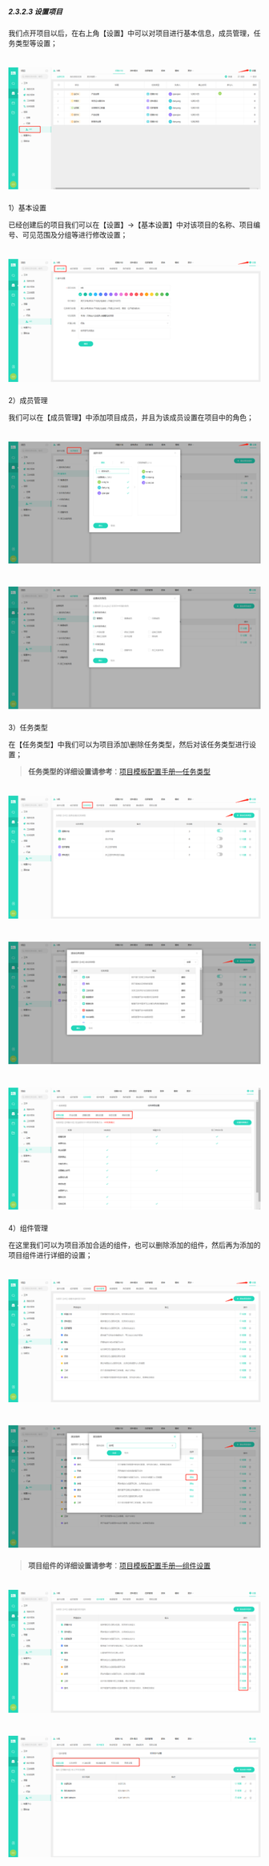 ##### 2.3.2.3 设置项目

我们点开项目以后，在右上角【设置】中可以对项目进行基本信息，成员管理，任务类型等设置；

# ![](/assets/08-设置项目-设置1.png)

1）基本设置

已经创建后的项目我们可以在【设置】→【基本设置】中对该项目的名称、项目编号、可见范围及分组等进行修改设置；

# ![](/assets/08-设置项目-设置-基本设置1.png)


2）成员管理

我们可以在【成员管理】中添加项目成员，并且为该成员设置在项目中的角色；

# ![](/assets/08-设置项目-设置-成员管理1.png)

# ![](/assets/08-设置项目-设置-成员管理2.png)

3）任务类型

在【任务类型】中我们可以为项目添加\删除任务类型，然后对该任务类型进行设置；

> **任务类型的详细设置请参考**：[项目模板配置手册—任务类型](/guan-li-yuan-shou-ce/xiang-mu-mo-ban-pei-zhi-shou-ce/pei-zhi-shi-li-yan-shi/ren-wu-lei-xing.md)

# ![](/assets/08-设置项目-设置-任务类型1.png)

# ![](/assets/08-设置项目-设置-任务类型2.png)

# ![](/assets/08-设置项目-设置-任务类型-配置.png)

4）组件管理

在这里我们可以为项目添加合适的组件，也可以删除添加的组件，然后再为添加的项目组件进行详细的设置；

# ![](/assets/08-设置项目-设置-组件管理1.png)

# ![](/assets/08-设置项目-设置-组件管理3.png)

> **项目组件的详细设置请参考**：[项目模板配置手册—组件设置](/guan-li-yuan-shou-ce/xiang-mu-mo-ban-pei-zhi-shou-ce/pei-zhi-shi-li-yan-shi/xiang-mu-mo-ban-pei-zhi/zu-jian-she-zhi.md)

# ![](/assets/08-设置项目-设置-组件管理4.png)

# ![](/assets/08-设置项目-设置-组件管理5.png)